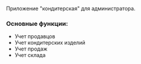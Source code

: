 Приложение "кондитерская" для администратора.

### Основные функции:

- Учет продавцов
- Учет кондитерских изделий
- Учет продаж
- Учет склада
